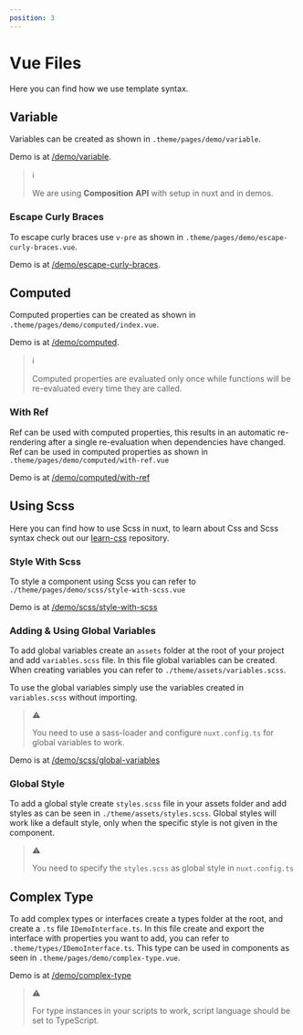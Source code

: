 ```yaml
---
position: 3
---
```


# Vue Files

Here you can find how we use template syntax.

## Variable

Variables can be created as shown in `.theme/pages/demo/variable`.

Demo is at [/demo/variable](/demo/variable).

> :information_source:
>
> We are using __Composition__ __API__ with setup in nuxt and in demos.

### Escape Curly Braces

To escape curly braces use `v-pre` as shown in
`.theme/pages/demo/escape-curly-braces.vue`.

Demo is at [/demo/escape-curly-braces](/demo/escape-curly-braces).

## Computed

Computed properties can be created as shown in
`.theme/pages/demo/computed/index.vue`.

Demo is at [/demo/computed](/demo/computed).

> :information_source:
>
> Computed properties are evaluated only once while functions will be
> re-evaluated every time they are called.

### With Ref

Ref can be used with computed properties, this results in an automatic
re-rendering after a single re-evaluation when dependencies have changed. Ref
can be used in computed properties as shown in
`.theme/pages/demo/computed/with-ref.vue`

Demo is at [/demo/computed/with-ref](/demo/computed/with-ref)

## Using Scss

Here you can find how to use Scss in nuxt, to learn about Css and Scss syntax
check out our [learn-css](https://github.com/mouseless/learn-css) repository.

### Style With Scss

To style a component using Scss you can refer to
`./theme/pages/demo/scss/style-with-scss.vue`

Demo is at [/demo/scss/style-with-scss](/demo/scss/style-with-scss)

### Adding & Using Global Variables

To add global variables create an `assets` folder at the root of your project
and add `variables.scss` file. In this file global variables can be created.
When creating variables you can refer to `./theme/assets/variables.scss`.

To use the global variables simply use the variables created in
`variables.scss` without importing.

> :warning:
>
> You need to use a sass-loader and configure `nuxt.config.ts` for global
> variables to work.

Demo is at [/demo/scss/global-variables](/demo/scss/global-variables)

### Global Style

To add a global style create `styles.scss` file in your assets folder and add
styles as can be seen in `./theme/assets/styles.scss`. Global styles will work
like a default style, only when the specific style is not given in the
component.

> :warning:
>
> You need to specify the `styles.scss` as global style in `nuxt.config.ts`

## Complex Type

To add complex types or interfaces create a types folder at the root, and
create a `.ts` file `IDemoInterface.ts`. In this file create and export the
interface with properties you want to add, you can refer to
`.theme/types/IDemoInterface.ts`. This type can be used in components as seen in
`.theme/pages/demo/complex-type.vue`.

Demo is at [/demo/complex-type](/demo/complex-type)

> :warning: 
>
> For type instances in your scripts to work, script language should be set
> to TypeScript.